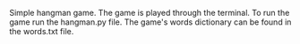 Simple hangman game.
The game is played through the terminal.
To run the game run the hangman.py file.
The game's words dictionary can be found in the words.txt file.

